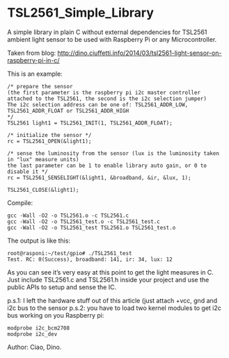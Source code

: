 # TSL2561_Simple_Library
 A simple library in plain C without external dependencies for TSL2561 ambient light sensor to be used with Raspberry Pi or any Microcontroller.

Taken from blog: http://dino.ciuffetti.info/2014/03/tsl2561-light-sensor-on-raspberry-pi-in-c/

This is an example:
```
/* prepare the sensor
(the first parameter is the raspberry pi i2c master controller attached to the TSL2561, the second is the i2c selection jumper)
The i2c selection address can be one of: TSL2561_ADDR_LOW, TSL2561_ADDR_FLOAT or TSL2561_ADDR_HIGH
*/
TSL2561 light1 = TSL2561_INIT(1, TSL2561_ADDR_FLOAT);

/* initialize the sensor */
rc = TSL2561_OPEN(&light1);

/* sense the luminosity from the sensor (lux is the luminosity taken in "lux" measure units)
the last parameter can be 1 to enable library auto gain, or 0 to disable it */
rc = TSL2561_SENSELIGHT(&light1, &broadband, &ir, &lux, 1);

TSL2561_CLOSE(&light1);
```

Compile:
```
gcc -Wall -O2 -o TSL2561.o -c TSL2561.c
gcc -Wall -O2 -o TSL2561_test.o -c TSL2561_test.c
gcc -Wall -O2 -o TSL2561_test TSL2561.o TSL2561_test.o
```
The output is like this:
```
root@rasponi:~/test/gpio# ./TSL2561_test
Test. RC: 0(Success), broadband: 141, ir: 34, lux: 12
```
As you can see it’s very easy at this point to get the light measures in C. Just include TSL2561.c and TSL2561.h inside your project and use the public APIs to setup and sense the IC.

p.s.1: I left the hardware stuff out of this article (just attach +vcc, gnd and i2c bus to the sensor
p.s.2: you have to load two kernel modules to get i2c bus working on you Raspberry pi:
```
modprobe i2c_bcm2708
modprobe i2c_dev
```
Author: Ciao, Dino.
